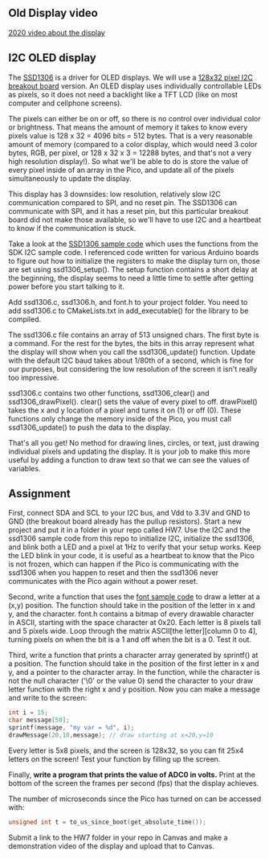 ## Old Display video

[2020 video about the display](https://www.youtube.com/watch?v=F6LFSSA6TWw)  

## I2C OLED display

The [SSD1306](https://cdn-shop.adafruit.com/datasheets/SSD1306.pdf) is a driver for OLED displays. We will use a [128x32 pixel I2C breakout board](https://amzn.to/3LloIWX) version. An OLED display uses individually controllable LEDs as pixels, so it does not need a backlight like a TFT LCD (like on most computer and cellphone screens).  

The pixels can either be on or off, so there is no control over individual color or brightness. That means the amount of memory it takes to know every pixels value is 128 x 32 = 4096 bits = 512 bytes. That is a very reasonable amount of memory (compared to a color display, which would need 3 color bytes, RGB, per pixel, or  128 x 32 x 3 = 12288 bytes, and that's not a very high resolution display!). So what we'll be able to do is store the value of every pixel inside of an array in the Pico, and update all of the pixels simultaneously to update the display.  

This display has 3 downsides: low resolution, relatively slow I2C communication compared to SPI, and no reset pin. The SSD1306 can communicate with SPI, and it has a reset pin, but this particular breakout board did not make those available, so we'll have to use I2C and a heartbeat to know if the communication is stuck.  

Take a look at the [SSD1306 sample code](https://github.com/ndm736/ME433_2025/tree/main/ssd1306) which uses the functions from the SDK I2C sample code. I referenced code written for various Arduino boards to figure out how to initialize the registers to make the display turn on, those are set using ssd1306_setup(). The setup function contains a short delay at the beginning, the display seems to need a little time to settle after getting power before you start talking to it.  

Add ssd1306.c, ssd1306.h, and font.h to your project folder. You need to add ssd1306.c to CMakeLists.txt in add_executable() for the library to be compiled.  

The ssd1306.c file contains an array of 513 unsigned chars. The first byte is a command. For the rest for the bytes, the bits in this array represent what the display will show when you call the ssd1306_update() function. Update with the default I2C baud takes about 1/80th of a second, which is fine for our purposes, but considering the low resolution of the screen it isn't really too impressive.  

ssd1306.c contains two other functions, ssd1306_clear() and ssd1306_drawPixel(). clear() sets the value of every pixel to off. drawPixel() takes the x and y location of a pixel and turns it on (1) or off (0). These functions only change the memory inside of the Pico, you must call ssd1306_update() to push the data to the display.  

That's all you get! No method for drawing lines, circles, or text, just drawing individual pixels and updating the display. It is your job to make this more useful by adding a function to draw text so that we can see the values of variables. 

## Assignment 

First, connect SDA and SCL to your I2C bus, and Vdd to 3.3V and GND to GND (the breakout board already has the pullup resistors). Start a new project and put it in a folder in your repo called HW7. Use the I2C and the ssd1306 sample code from this repo to initialize I2C, initialize the ssd1306, and blink both a LED and a pixel at 1Hz to verify that your setup works. Keep the LED blink in your code, it is useful as a heartbeat to know that the Pico is not frozen, which can happen if the Pico is communicating with the ssd1306 when you happen to reset and then the ssd1306 never communicates with the Pico again without a power reset.  

Second, write a function that uses the [font sample code](https://github.com/ndm736/ME433_2025/blob/main/ssd1306/font.h) to draw a letter at a (x,y) position. The function should take in the position of the letter in x and y, and the character. font.h contains a bitmap of every drawable character in ASCII, starting with the space character at 0x20. Each letter is 8 pixels tall and 5 pixels wide. Loop through the matrix ASCII[the letter][column 0 to 4], turning pixels on when the bit is a 1 and off when the bit is a 0. Test it out.  

Third, write a function that prints a character array generated by sprintf() at a position. The function should take in the position of the first letter in x and y, and a pointer to the character array. In the function, while the character is not the null character ('\0' or the value 0) send the character to your draw letter function with the right x and y position. Now you can make a message and write to the screen:  

```c
int i = 15;
char message[50]; 
sprintf(message, "my var = %d", i); 
drawMessage(20,10,message); // draw starting at x=20,y=10  
```

Every letter is 5x8 pixels, and the screen is 128x32, so you can fit 25x4 letters on the screen! Test your function by filling up the screen.  

Finally, **write a program that prints the value of ADC0 in volts.** Print at the bottom of the screen the frames per second (fps) that the display achieves.  

The number of microseconds since the Pico has turned on can be accessed with:

```c
unsigned int t = to_us_since_boot(get_absolute_time());  
```

Submit a link to the HW7 folder in your repo in Canvas and make a demonstration video of the display and upload that to Canvas.  